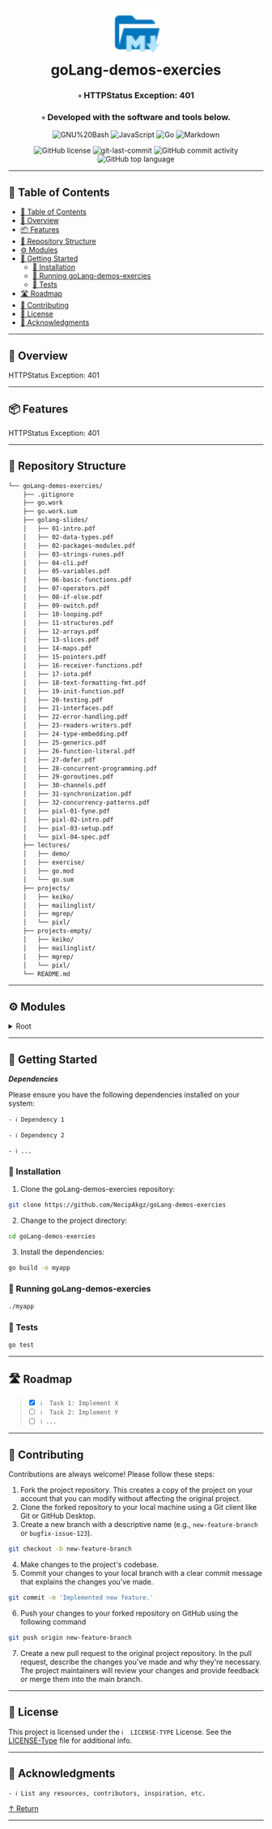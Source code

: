 <div align="center">
<h1 align="center">
<img src="https://raw.githubusercontent.com/PKief/vscode-material-icon-theme/ec559a9f6bfd399b82bb44393651661b08aaf7ba/icons/folder-markdown-open.svg" width="100" />
<br>goLang-demos-exercies</h1>
<h3>◦ HTTPStatus Exception: 401</h3>
<h3>◦ Developed with the software and tools below.</h3>

<p align="center">
<img src="https://img.shields.io/badge/GNU%20Bash-4EAA25.svg?style&logo=GNU-Bash&logoColor=white" alt="GNU%20Bash" />
<img src="https://img.shields.io/badge/JavaScript-F7DF1E.svg?style&logo=JavaScript&logoColor=black" alt="JavaScript" />
<img src="https://img.shields.io/badge/Go-00ADD8.svg?style&logo=Go&logoColor=white" alt="Go" />
<img src="https://img.shields.io/badge/Markdown-000000.svg?style&logo=Markdown&logoColor=white" alt="Markdown" />
</p>
<img src="https://img.shields.io/github/license/NecipAkgz/goLang-demos-exercies?style&color=5D6D7E" alt="GitHub license" />
<img src="https://img.shields.io/github/last-commit/NecipAkgz/goLang-demos-exercies?style&color=5D6D7E" alt="git-last-commit" />
<img src="https://img.shields.io/github/commit-activity/m/NecipAkgz/goLang-demos-exercies?style&color=5D6D7E" alt="GitHub commit activity" />
<img src="https://img.shields.io/github/languages/top/NecipAkgz/goLang-demos-exercies?style&color=5D6D7E" alt="GitHub top language" />
</div>

---

## 📖 Table of Contents

- [📖 Table of Contents](#-table-of-contents)
- [📍 Overview](#-overview)
- [📦 Features](#-features)
- [📂 Repository Structure](#-repository-structure)
- [⚙️ Modules](#️-modules)
- [🚀 Getting Started](#-getting-started)
  - [🔧 Installation](#-installation)
  - [🤖 Running goLang-demos-exercies](#-running-golang-demos-exercies)
  - [🧪 Tests](#-tests)
- [🛣 Roadmap](#-roadmap)
- [🤝 Contributing](#-contributing)
- [📄 License](#-license)
- [👏 Acknowledgments](#-acknowledgments)

---

## 📍 Overview

HTTPStatus Exception: 401

---

## 📦 Features

HTTPStatus Exception: 401

---

## 📂 Repository Structure

```sh
└── goLang-demos-exercies/
    ├── .gitignore
    ├── go.work
    ├── go.work.sum
    ├── golang-slides/
    │   ├── 01-intro.pdf
    │   ├── 02-data-types.pdf
    │   ├── 02-packages-modules.pdf
    │   ├── 03-strings-runes.pdf
    │   ├── 04-cli.pdf
    │   ├── 05-variables.pdf
    │   ├── 06-basic-functions.pdf
    │   ├── 07-operators.pdf
    │   ├── 08-if-else.pdf
    │   ├── 09-switch.pdf
    │   ├── 10-looping.pdf
    │   ├── 11-structures.pdf
    │   ├── 12-arrays.pdf
    │   ├── 13-slices.pdf
    │   ├── 14-maps.pdf
    │   ├── 15-pointers.pdf
    │   ├── 16-receiver-functions.pdf
    │   ├── 17-iota.pdf
    │   ├── 18-text-formatting-fmt.pdf
    │   ├── 19-init-function.pdf
    │   ├── 20-testing.pdf
    │   ├── 21-interfaces.pdf
    │   ├── 22-error-handling.pdf
    │   ├── 23-readers-writers.pdf
    │   ├── 24-type-embedding.pdf
    │   ├── 25-generics.pdf
    │   ├── 26-function-literal.pdf
    │   ├── 27-defer.pdf
    │   ├── 28-concurrent-programming.pdf
    │   ├── 29-goroutines.pdf
    │   ├── 30-channels.pdf
    │   ├── 31-synchronization.pdf
    │   ├── 32-concurrency-patterns.pdf
    │   ├── pixl-01-fyne.pdf
    │   ├── pixl-02-intro.pdf
    │   ├── pixl-03-setup.pdf
    │   └── pixl-04-spec.pdf
    ├── lectures/
    │   ├── demo/
    │   ├── exercise/
    │   ├── go.mod
    │   └── go.sum
    ├── projects/
    │   ├── keiko/
    │   ├── mailinglist/
    │   ├── mgrep/
    │   └── pixl/
    ├── projects-empty/
    │   ├── keiko/
    │   ├── mailinglist/
    │   ├── mgrep/
    │   └── pixl/
    └── README.md
```

---

## ⚙️ Modules

<details closed><summary>Root</summary>

| File                                                                                                                           | Summary                   |
| ------------------------------------------------------------------------------------------------------------------------------ | ------------------------- |
| [go.work](https://github.com/NecipAkgz/goLang-demos-exercies/blob/main/go.work)                                                | HTTPStatus Exception: 401 |
| [go.mod](https://github.com/NecipAkgz/goLang-demos-exercies/blob/main/lectures\go.mod)                                         | HTTPStatus Exception: 401 |
| [arrays.go](https://github.com/NecipAkgz/goLang-demos-exercies/blob/main/lectures\demo\arrays\arrays.go)                       | HTTPStatus Exception: 401 |
| [cancellation.go](https://github.com/NecipAkgz/goLang-demos-exercies/blob/main/lectures\demo\cancellation\cancellation.go)     | HTTPStatus Exception: 401 |
| [channels.go](https://github.com/NecipAkgz/goLang-demos-exercies/blob/main/lectures\demo\channels\channels.go)                 | HTTPStatus Exception: 401 |
| [ctx.go](https://github.com/NecipAkgz/goLang-demos-exercies/blob/main/lectures\demo\ctx\ctx.go)                                | HTTPStatus Exception: 401 |
| [embedding.go](https://github.com/NecipAkgz/goLang-demos-exercies/blob/main/lectures\demo\embedding\embedding.go)              | HTTPStatus Exception: 401 |
| [errors.go](https://github.com/NecipAkgz/goLang-demos-exercies/blob/main/lectures\demo\errors\errors.go)                       | HTTPStatus Exception: 401 |
| [fan-in.go](https://github.com/NecipAkgz/goLang-demos-exercies/blob/main/lectures\demo\fan-in\fan-in.go)                       | HTTPStatus Exception: 401 |
| [func-literal.go](https://github.com/NecipAkgz/goLang-demos-exercies/blob/main/lectures\demo\func-literal\func-literal.go)     | HTTPStatus Exception: 401 |
| [functions.go](https://github.com/NecipAkgz/goLang-demos-exercies/blob/main/lectures\demo\functions\functions.go)              | HTTPStatus Exception: 401 |
| [generator.go](https://github.com/NecipAkgz/goLang-demos-exercies/blob/main/lectures\demo\generator\generator.go)              | HTTPStatus Exception: 401 |
| [generics.go](https://github.com/NecipAkgz/goLang-demos-exercies/blob/main/lectures\demo\generics\generics.go)                 | HTTPStatus Exception: 401 |
| [goroutines.go](https://github.com/NecipAkgz/goLang-demos-exercies/blob/main/lectures\demo\goroutines\goroutines.go)           | HTTPStatus Exception: 401 |
| [if-else.go](https://github.com/NecipAkgz/goLang-demos-exercies/blob/main/lectures\demo\if-else\if-else.go)                    | HTTPStatus Exception: 401 |
| [interfaces.go](https://github.com/NecipAkgz/goLang-demos-exercies/blob/main/lectures\demo\interfaces\interfaces.go)           | HTTPStatus Exception: 401 |
| [loops.go](https://github.com/NecipAkgz/goLang-demos-exercies/blob/main/lectures\demo\loops\loops.go)                          | HTTPStatus Exception: 401 |
| [maps.go](https://github.com/NecipAkgz/goLang-demos-exercies/blob/main/lectures\demo\maps\maps.go)                             | HTTPStatus Exception: 401 |
| [mutexes.go](https://github.com/NecipAkgz/goLang-demos-exercies/blob/main/lectures\demo\mutexes\mutexes.go)                    | HTTPStatus Exception: 401 |
| [pipeline.go](https://github.com/NecipAkgz/goLang-demos-exercies/blob/main/lectures\demo\pipeline\pipeline.go)                 | HTTPStatus Exception: 401 |
| [display.go](https://github.com/NecipAkgz/goLang-demos-exercies/blob/main/lectures\demo\pkg\display\display.go)                | HTTPStatus Exception: 401 |
| [main.go](https://github.com/NecipAkgz/goLang-demos-exercies/blob/main/lectures\demo\pkg\main\main.go)                         | HTTPStatus Exception: 401 |
| [emote.go](https://github.com/NecipAkgz/goLang-demos-exercies/blob/main/lectures\demo\pkg\msg\emote.go)                        | HTTPStatus Exception: 401 |
| [msg.go](https://github.com/NecipAkgz/goLang-demos-exercies/blob/main/lectures\demo\pkg\msg\msg.go)                            | HTTPStatus Exception: 401 |
| [pointers.go](https://github.com/NecipAkgz/goLang-demos-exercies/blob/main/lectures\demo\pointers\pointers.go)                 | HTTPStatus Exception: 401 |
| [ranges.go](https://github.com/NecipAkgz/goLang-demos-exercies/blob/main/lectures\demo\ranges\ranges.go)                       | HTTPStatus Exception: 401 |
| [rcv-func.go](https://github.com/NecipAkgz/goLang-demos-exercies/blob/main/lectures\demo\rcv-func\rcv-func.go)                 | HTTPStatus Exception: 401 |
| [readers.go](https://github.com/NecipAkgz/goLang-demos-exercies/blob/main/lectures\demo\readers\readers.go)                    | HTTPStatus Exception: 401 |
| [slices.go](https://github.com/NecipAkgz/goLang-demos-exercies/blob/main/lectures\demo\slices\slices.go)                       | HTTPStatus Exception: 401 |
| [structs.go](https://github.com/NecipAkgz/goLang-demos-exercies/blob/main/lectures\demo\structs\structs.go)                    | HTTPStatus Exception: 401 |
| [switch.go](https://github.com/NecipAkgz/goLang-demos-exercies/blob/main/lectures\demo\switch\switch.go)                       | HTTPStatus Exception: 401 |
| [timeout.go](https://github.com/NecipAkgz/goLang-demos-exercies/blob/main/lectures\demo\timeout\timeout.go)                    | HTTPStatus Exception: 401 |
| [variables.go](https://github.com/NecipAkgz/goLang-demos-exercies/blob/main/lectures\demo\variables\variables.go)              | HTTPStatus Exception: 401 |
| [variadics.go](https://github.com/NecipAkgz/goLang-demos-exercies/blob/main/lectures\demo\variadics\variadics.go)              | HTTPStatus Exception: 401 |
| [waitgroups.go](https://github.com/NecipAkgz/goLang-demos-exercies/blob/main/lectures\demo\waitgroups\waitgroups.go)           | HTTPStatus Exception: 401 |
| [arrays.go](https://github.com/NecipAkgz/goLang-demos-exercies/blob/main/lectures\exercise\arrays\arrays.go)                   | HTTPStatus Exception: 401 |
| [channels.go](https://github.com/NecipAkgz/goLang-demos-exercies/blob/main/lectures\exercise\channels\channels.go)             | HTTPStatus Exception: 401 |
| [embedding.go](https://github.com/NecipAkgz/goLang-demos-exercies/blob/main/lectures\exercise\embedding\embedding.go)          | HTTPStatus Exception: 401 |
| [errors.go](https://github.com/NecipAkgz/goLang-demos-exercies/blob/main/lectures\exercise\errors\errors.go)                   | HTTPStatus Exception: 401 |
| [errors_test.go](https://github.com/NecipAkgz/goLang-demos-exercies/blob/main/lectures\exercise\errors\errors_test.go)         | HTTPStatus Exception: 401 |
| [func-literal.go](https://github.com/NecipAkgz/goLang-demos-exercies/blob/main/lectures\exercise\func-literal\func-literal.go) | HTTPStatus Exception: 401 |
| [functions.go](https://github.com/NecipAkgz/goLang-demos-exercies/blob/main/lectures\exercise\functions\functions.go)          | HTTPStatus Exception: 401 |
| [generics.go](https://github.com/NecipAkgz/goLang-demos-exercies/blob/main/lectures\exercise\generics\generics.go)             | HTTPStatus Exception: 401 |
| [goroutines.go](https://github.com/NecipAkgz/goLang-demos-exercies/blob/main/lectures\exercise\goroutines\goroutines.go)       | HTTPStatus Exception: 401 |
| [num1.txt](https://github.com/NecipAkgz/goLang-demos-exercies/blob/main/lectures\exercise\goroutines\num1.txt)                 | HTTPStatus Exception: 401 |
| [num2.txt](https://github.com/NecipAkgz/goLang-demos-exercies/blob/main/lectures\exercise\goroutines\num2.txt)                 | HTTPStatus Exception: 401 |
| [num3.txt](https://github.com/NecipAkgz/goLang-demos-exercies/blob/main/lectures\exercise\goroutines\num3.txt)                 | HTTPStatus Exception: 401 |
| [num4.txt](https://github.com/NecipAkgz/goLang-demos-exercies/blob/main/lectures\exercise\goroutines\num4.txt)                 | HTTPStatus Exception: 401 |
| [num5.txt](https://github.com/NecipAkgz/goLang-demos-exercies/blob/main/lectures\exercise\goroutines\num5.txt)                 | HTTPStatus Exception: 401 |
| [if-else.go](https://github.com/NecipAkgz/goLang-demos-exercies/blob/main/lectures\exercise\if-else\if-else.go)                | HTTPStatus Exception: 401 |
| [if-else_test.go](https://github.com/NecipAkgz/goLang-demos-exercies/blob/main/lectures\exercise\if-else\if-else_test.go)      | HTTPStatus Exception: 401 |
| [interfaces.go](https://github.com/NecipAkgz/goLang-demos-exercies/blob/main/lectures\exercise\interfaces\interfaces.go)       | HTTPStatus Exception: 401 |
| [iota.go](https://github.com/NecipAkgz/goLang-demos-exercies/blob/main/lectures\exercise\iota\iota.go)                         | HTTPStatus Exception: 401 |
| [loops.go](https://github.com/NecipAkgz/goLang-demos-exercies/blob/main/lectures\exercise\loops\loops.go)                      | HTTPStatus Exception: 401 |
| [maps.go](https://github.com/NecipAkgz/goLang-demos-exercies/blob/main/lectures\exercise\maps\maps.go)                         | HTTPStatus Exception: 401 |
| [pointers.go](https://github.com/NecipAkgz/goLang-demos-exercies/blob/main/lectures\exercise\pointers\pointers.go)             | HTTPStatus Exception: 401 |
| [rcv-func.go](https://github.com/NecipAkgz/goLang-demos-exercies/blob/main/lectures\exercise\rcv-func\rcv-func.go)             | HTTPStatus Exception: 401 |
| [reader.go](https://github.com/NecipAkgz/goLang-demos-exercies/blob/main/lectures\exercise\reader\reader.go)                   | HTTPStatus Exception: 401 |
| [slices.go](https://github.com/NecipAkgz/goLang-demos-exercies/blob/main/lectures\exercise\slices\slices.go)                   | HTTPStatus Exception: 401 |
| [dice.go](https://github.com/NecipAkgz/goLang-demos-exercies/blob/main/lectures\exercise\sr-dice\dice.go)                      | HTTPStatus Exception: 401 |
| [library.go](https://github.com/NecipAkgz/goLang-demos-exercies/blob/main/lectures\exercise\sr-library\library.go)             | HTTPStatus Exception: 401 |
| [structs.go](https://github.com/NecipAkgz/goLang-demos-exercies/blob/main/lectures\exercise\structs\structs.go)                | HTTPStatus Exception: 401 |
| [switch.go](https://github.com/NecipAkgz/goLang-demos-exercies/blob/main/lectures\exercise\switch\switch.go)                   | HTTPStatus Exception: 401 |
| [sync.go](https://github.com/NecipAkgz/goLang-demos-exercies/blob/main/lectures\exercise\sync\sync.go)                         | HTTPStatus Exception: 401 |
| [variables.go](https://github.com/NecipAkgz/goLang-demos-exercies/blob/main/lectures\exercise\variables\variables.go)          | HTTPStatus Exception: 401 |
| [bench.js](https://github.com/NecipAkgz/goLang-demos-exercies/blob/main/projects\keiko\bench.js)                               | HTTPStatus Exception: 401 |
| [go.mod](https://github.com/NecipAkgz/goLang-demos-exercies/blob/main/projects\keiko\go.mod)                                   | HTTPStatus Exception: 401 |
| [keiko.go](https://github.com/NecipAkgz/goLang-demos-exercies/blob/main/projects\keiko\keiko.go)                               | HTTPStatus Exception: 401 |
| [quickbench.js](https://github.com/NecipAkgz/goLang-demos-exercies/blob/main/projects\keiko\quickbench.js)                     | HTTPStatus Exception: 401 |
| [keikodb.go](https://github.com/NecipAkgz/goLang-demos-exercies/blob/main/projects\keiko\keikodb\keikodb.go)                   | HTTPStatus Exception: 401 |
| [add_sample_data.sh](https://github.com/NecipAkgz/goLang-demos-exercies/blob/main/projects\mailinglist\add_sample_data.sh)     | HTTPStatus Exception: 401 |
| [go.mod](https://github.com/NecipAkgz/goLang-demos-exercies/blob/main/projects\mailinglist\go.mod)                             | HTTPStatus Exception: 401 |
| [sample_data.txt](https://github.com/NecipAkgz/goLang-demos-exercies/blob/main/projects\mailinglist\sample_data.txt)           | HTTPStatus Exception: 401 |
| [client.go](https://github.com/NecipAkgz/goLang-demos-exercies/blob/main/projects\mailinglist\client\client.go)                | HTTPStatus Exception: 401 |
| [grpcapi.go](https://github.com/NecipAkgz/goLang-demos-exercies/blob/main/projects\mailinglist\grpcapi\grpcapi.go)             | HTTPStatus Exception: 401 |
| [jsonapi.go](https://github.com/NecipAkgz/goLang-demos-exercies/blob/main/projects\mailinglist\jsonapi\jsonapi.go)             | HTTPStatus Exception: 401 |
| [mdb.go](https://github.com/NecipAkgz/goLang-demos-exercies/blob/main/projects\mailinglist\mdb\mdb.go)                         | HTTPStatus Exception: 401 |
| [mail.pb.go](https://github.com/NecipAkgz/goLang-demos-exercies/blob/main/projects\mailinglist\proto\mail.pb.go)               | HTTPStatus Exception: 401 |
| [mail.proto](https://github.com/NecipAkgz/goLang-demos-exercies/blob/main/projects\mailinglist\proto\mail.proto)               | HTTPStatus Exception: 401 |
| [mail_grpc.pb.go](https://github.com/NecipAkgz/goLang-demos-exercies/blob/main/projects\mailinglist\proto\mail_grpc.pb.go)     | HTTPStatus Exception: 401 |
| [server.go](https://github.com/NecipAkgz/goLang-demos-exercies/blob/main/projects\mailinglist\server\server.go)                | HTTPStatus Exception: 401 |
| [go.mod](https://github.com/NecipAkgz/goLang-demos-exercies/blob/main/projects\mgrep\go.mod)                                   | HTTPStatus Exception: 401 |
| [REQUIREMENTS](https://github.com/NecipAkgz/goLang-demos-exercies/blob/main/projects\mgrep\REQUIREMENTS)                       | HTTPStatus Exception: 401 |
| [main.go](https://github.com/NecipAkgz/goLang-demos-exercies/blob/main/projects\mgrep\mgrep\main.go)                           | HTTPStatus Exception: 401 |
| [worker.go](https://github.com/NecipAkgz/goLang-demos-exercies/blob/main/projects\mgrep\worker\worker.go)                      | HTTPStatus Exception: 401 |
| [worklist.go](https://github.com/NecipAkgz/goLang-demos-exercies/blob/main/projects\mgrep\worklist\worklist.go)                | HTTPStatus Exception: 401 |
| [go.mod](https://github.com/NecipAkgz/goLang-demos-exercies/blob/main/projects\pixl\go.mod)                                    | HTTPStatus Exception: 401 |
| [apptype.go](https://github.com/NecipAkgz/goLang-demos-exercies/blob/main/projects\pixl\apptype\apptype.go)                    | HTTPStatus Exception: 401 |
| [pixl.go](https://github.com/NecipAkgz/goLang-demos-exercies/blob/main/projects\pixl\pixl\pixl.go)                             | HTTPStatus Exception: 401 |
| [mouse.go](https://github.com/NecipAkgz/goLang-demos-exercies/blob/main/projects\pixl\pxcanvas\mouse.go)                       | HTTPStatus Exception: 401 |
| [ops.go](https://github.com/NecipAkgz/goLang-demos-exercies/blob/main/projects\pixl\pxcanvas\ops.go)                           | HTTPStatus Exception: 401 |
| [pxcanvas.go](https://github.com/NecipAkgz/goLang-demos-exercies/blob/main/projects\pixl\pxcanvas\pxcanvas.go)                 | HTTPStatus Exception: 401 |
| [pxcanvasrenderer.go](https://github.com/NecipAkgz/goLang-demos-exercies/blob/main/projects\pixl\pxcanvas\pxcanvasrenderer.go) | HTTPStatus Exception: 401 |
| [brush.go](https://github.com/NecipAkgz/goLang-demos-exercies/blob/main/projects\pixl\pxcanvas\brush\brush.go)                 | HTTPStatus Exception: 401 |
| [mouse.go](https://github.com/NecipAkgz/goLang-demos-exercies/blob/main/projects\pixl\swatch\mouse.go)                         | HTTPStatus Exception: 401 |
| [swatch.go](https://github.com/NecipAkgz/goLang-demos-exercies/blob/main/projects\pixl\swatch\swatch.go)                       | HTTPStatus Exception: 401 |
| [swatchrenderer.go](https://github.com/NecipAkgz/goLang-demos-exercies/blob/main/projects\pixl\swatch\swatchrenderer.go)       | HTTPStatus Exception: 401 |
| [layout.go](https://github.com/NecipAkgz/goLang-demos-exercies/blob/main/projects\pixl\ui\layout.go)                           | HTTPStatus Exception: 401 |
| [menus.go](https://github.com/NecipAkgz/goLang-demos-exercies/blob/main/projects\pixl\ui\menus.go)                             | HTTPStatus Exception: 401 |
| [picker.go](https://github.com/NecipAkgz/goLang-demos-exercies/blob/main/projects\pixl\ui\picker.go)                           | HTTPStatus Exception: 401 |
| [swatches.go](https://github.com/NecipAkgz/goLang-demos-exercies/blob/main/projects\pixl\ui\swatches.go)                       | HTTPStatus Exception: 401 |
| [types.go](https://github.com/NecipAkgz/goLang-demos-exercies/blob/main/projects\pixl\ui\types.go)                             | HTTPStatus Exception: 401 |
| [util.go](https://github.com/NecipAkgz/goLang-demos-exercies/blob/main/projects\pixl\util\util.go)                             | HTTPStatus Exception: 401 |
| [bench.js](https://github.com/NecipAkgz/goLang-demos-exercies/blob/main/projects-empty\keiko\bench.js)                         | HTTPStatus Exception: 401 |
| [go.mod](https://github.com/NecipAkgz/goLang-demos-exercies/blob/main/projects-empty\keiko\go.mod)                             | HTTPStatus Exception: 401 |
| [keiko.go](https://github.com/NecipAkgz/goLang-demos-exercies/blob/main/projects-empty\keiko\keiko.go)                         | HTTPStatus Exception: 401 |
| [quickbench.js](https://github.com/NecipAkgz/goLang-demos-exercies/blob/main/projects-empty\keiko\quickbench.js)               | HTTPStatus Exception: 401 |
| [keikodb.go](https://github.com/NecipAkgz/goLang-demos-exercies/blob/main/projects-empty\keiko\keikodb\keikodb.go)             | HTTPStatus Exception: 401 |
| [REQUIREMENTS](https://github.com/NecipAkgz/goLang-demos-exercies/blob/main/projects-empty\mgrep\REQUIREMENTS)                 | HTTPStatus Exception: 401 |

</details>

---

## 🚀 Getting Started

**_Dependencies_**

Please ensure you have the following dependencies installed on your system:

`- ℹ️ Dependency 1`

`- ℹ️ Dependency 2`

`- ℹ️ ...`

### 🔧 Installation

1. Clone the goLang-demos-exercies repository:

```sh
git clone https://github.com/NecipAkgz/goLang-demos-exercies
```

2. Change to the project directory:

```sh
cd goLang-demos-exercies
```

3. Install the dependencies:

```sh
go build -o myapp
```

### 🤖 Running goLang-demos-exercies

```sh
./myapp
```

### 🧪 Tests

```sh
go test
```

---

## 🛣 Roadmap

> - [x] `ℹ️  Task 1: Implement X`
> - [ ] `ℹ️  Task 2: Implement Y`
> - [ ] `ℹ️ ...`

---

## 🤝 Contributing

Contributions are always welcome! Please follow these steps:

1. Fork the project repository. This creates a copy of the project on your account that you can modify without affecting the original project.
2. Clone the forked repository to your local machine using a Git client like Git or GitHub Desktop.
3. Create a new branch with a descriptive name (e.g., `new-feature-branch` or `bugfix-issue-123`).

```sh
git checkout -b new-feature-branch
```

4. Make changes to the project's codebase.
5. Commit your changes to your local branch with a clear commit message that explains the changes you've made.

```sh
git commit -m 'Implemented new feature.'
```

6. Push your changes to your forked repository on GitHub using the following command

```sh
git push origin new-feature-branch
```

7. Create a new pull request to the original project repository. In the pull request, describe the changes you've made and why they're necessary.
   The project maintainers will review your changes and provide feedback or merge them into the main branch.

---

## 📄 License

This project is licensed under the `ℹ️  LICENSE-TYPE` License. See the [LICENSE-Type](LICENSE) file for additional info.

---

## 👏 Acknowledgments

`- ℹ️ List any resources, contributors, inspiration, etc.`

[↑ Return](#Top)

---
